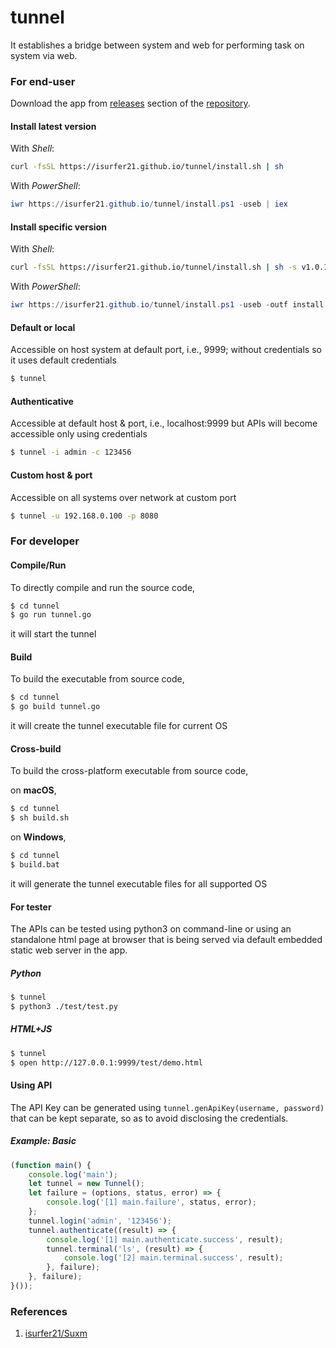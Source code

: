 # tunnel
It establishes a bridge between system and web for performing task on system via web.


### For end-user
Download the app from [releases](https://github.com/isurfer21/tunnel/releases) section of the [repository](https://github.com/isurfer21/tunnel).

#### Install latest version

With *Shell*:

```bash
curl -fsSL https://isurfer21.github.io/tunnel/install.sh | sh
```

With *PowerShell*:

```powershell
iwr https://isurfer21.github.io/tunnel/install.ps1 -useb | iex
```

#### Install specific version

With *Shell*:

```bash
curl -fsSL https://isurfer21.github.io/tunnel/install.sh | sh -s v1.0.1
```

With *PowerShell*:

```powershell
iwr https://isurfer21.github.io/tunnel/install.ps1 -useb -outf install.ps1; .\install.ps1 v1.0.1
```

#### Default or local
Accessible on host system at default port, i.e., 9999; without credentials so it uses default credentials

```bash
$ tunnel
```

#### Authenticative
Accessible at default host & port, i.e., localhost:9999 but APIs will become accessible only using credentials

```bash
$ tunnel -i admin -c 123456
```

#### Custom host & port
Accessible on all systems over network at custom port

```bash
$ tunnel -u 192.168.0.100 -p 8080
```


### For developer

#### Compile/Run
To directly compile and run the source code, 

```bash
$ cd tunnel
$ go run tunnel.go 
```

it will start the tunnel

#### Build
To build the executable from source code,

```bash
$ cd tunnel
$ go build tunnel.go
```

it will create the tunnel executable file for current OS

#### Cross-build
To build the cross-platform executable from source code,

on **macOS**,

```bash
$ cd tunnel
$ sh build.sh
```

on **Windows**,

```bash
$ cd tunnel
$ build.bat
```

it will generate the tunnel executable files for all supported OS



#### For tester
The APIs can be tested using python3 on command-line or using an standalone html page at browser that is being served via default embedded static web server in the app.

##### Python
```bash
$ tunnel
$ python3 ./test/test.py 
```

##### HTML+JS
```bash
$ tunnel
$ open http://127.0.0.1:9999/test/demo.html
```


#### Using API 
The API Key can be generated using `tunnel.genApiKey(username, password)` that can be kept separate, so as to avoid disclosing the credentials.

##### Example: Basic

```js
(function main() {
    console.log('main');
    let tunnel = new Tunnel();
    let failure = (options, status, error) => {
        console.log('[1] main.failure', status, error);
    };
    tunnel.login('admin', '123456');
    tunnel.authenticate((result) => {
        console.log('[1] main.authenticate.success', result);
        tunnel.terminal('ls', (result) => {
            console.log('[2] main.terminal.success', result);
        }, failure);
    }, failure);
}());
```


### References

1. [isurfer21/Suxm](https://github.com/isurfer21/Suxm)